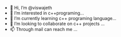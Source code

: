 - 👋 Hi, I’m @viswajeth
- 👀 I’m interested in c++programing...
- 🌱 I’m currently learning c++ programing language...
- 💞️ I’m looking to collaborate on c++ projects ...
- 📫 Through mail can reach me ...

<!---
viswajeth/viswajeth is a ✨ special ✨ repository because its `README.md` (this file) appears on your GitHub profile.
You can click the Preview link to take a look at your changes.
--->
